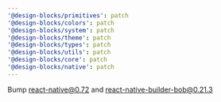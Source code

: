 ```yaml
---
'@design-blocks/primitives': patch
'@design-blocks/colors': patch
'@design-blocks/system': patch
'@design-blocks/theme': patch
'@design-blocks/types': patch
'@design-blocks/utils': patch
'@design-blocks/core': patch
'@design-blocks/native': patch
---
```


Bump react-native@0.72 and react-native-builder-bob@0.21.3
